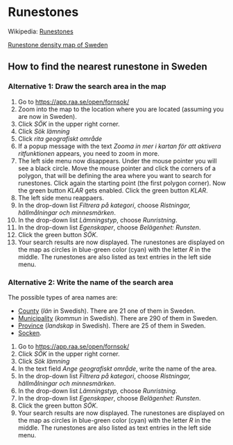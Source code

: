# Runestones

Wikipedia: [Runestones](https://en.wikipedia.org/wiki/Runestone)

[Runestone density map of Sweden](https://upload.wikimedia.org/wikipedia/commons/a/ac/Rune_stone_density-km2-Sweden.svg)

## How to find the nearest runestone in Sweden
### Alternative 1: Draw the search area in the map

1. Go to https://app.raa.se/open/fornsok/
2. Zoom into the map to the location where you are located (assuming you are now in Sweden).
3. Click _SÖK_ in the upper right corner.
3. Click _Sök lämning_ 
4. Click _rita geografiskt område_
5. If a popup message with the text _Zooma in mer i kartan för att aktivera ritfunktionen_ appears,
you need to zoom in more.
6. The left side menu now disappears. Under the mouse pointer you will see a black circle. Move the mouse pointer
and click the corners of a polygon, that will be defining the area where you want to search for runestones. Click again
the starting point (the first polygon corner). Now the green button _KLAR_ gets enabled. Click the green button _KLAR_.
7. The left side menu reappaers.
8. In the drop-down list _Filtrera på kategori_, choose _Ristningar, hällmålningar och minnesmärken_.
9. In the drop-down list _Lämningstyp_, choose _Runristning_.
10. In the drop-down list _Egenskaper_, choose _Belägenhet: Runsten_.
11. Click the green button _SÖK_.
12. Your search results are now displayed. The runestones are displayed on the map as circles in blue-green color (cyan) with the letter _R_ in the middle. The runestones are also listed as text entries in the left side menu.



### Alternative 2: Write the name of the search area

The possible types of area names are:

* [County](https://en.wikipedia.org/wiki/Counties_of_Sweden) (_län_ in Swedish). There are 21 one of them in Sweden.
* [Municipality](https://en.wikipedia.org/wiki/Municipalities_of_Sweden) (_kommun_ in Swedish). There are 290 of them in Sweden.
* [Province](https://en.wikipedia.org/wiki/Provinces_of_Sweden) (_landskap_ in Swedish). There are 25 of them in Sweden.
* [Socken](https://en.wikipedia.org/wiki/Socken).

1. Go to https://app.raa.se/open/fornsok/
2. Click _SÖK_ in the upper right corner.
3. Click _Sök lämning_ 
4. In the text field _Ange geografiskt område_, write the name of the area.
5. In the drop-down list _Filtrera på kategori_, choose _Ristningar, hällmålningar och minnesmärken_.
6. In the drop-down list _Lämningstyp_, choose _Runristning_.
7. In the drop-down list _Egenskaper_, choose _Belägenhet: Runsten_.
8. Click the green button _SÖK_.
9. Your search results are now displayed. The runestones are displayed on the map as circles in blue-green color (cyan) with the letter _R_ in the middle. The runestones are also listed as text entries in the left side menu.

